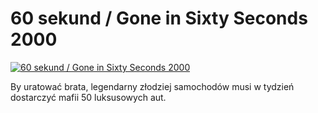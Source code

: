 60 sekund / Gone in Sixty Seconds 2000 
=============
[![60 sekund / Gone in Sixty Seconds 2000 ](http://vidos.pl/images/player.gif)](http://vidos.pl/60-sekund-gone-in-sixty-seconds-2000)

 By uratować brata, legendarny złodziej samochodów musi w tydzień dostarczyć mafii 50 luksusowych aut.
